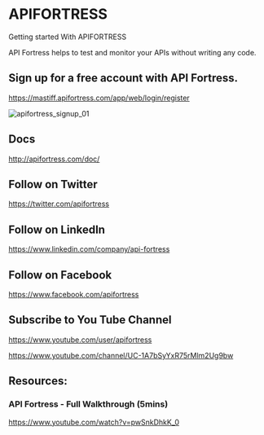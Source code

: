 # APIFORTRESS
Getting started With APIFORTRESS

API Fortress helps to test and monitor your APIs without writing any code.

## Sign up for a free account with API Fortress.

https://mastiff.apifortress.com/app/web/login/register

![apifortress_signup_01](https://user-images.githubusercontent.com/10678180/34834142-d8515364-f6b6-11e7-8f5f-9e157d438349.png)

## Docs

http://apifortress.com/doc/

## Follow on Twitter

https://twitter.com/apifortress

## Follow on LinkedIn

https://www.linkedin.com/company/api-fortress

## Follow on Facebook

https://www.facebook.com/apifortress

## Subscribe to You Tube Channel

https://www.youtube.com/user/apifortress

https://www.youtube.com/channel/UC-1A7bSyYxR75rMlm2Ug9bw


## Resources:

### API Fortress - Full Walkthrough (5mins)

https://www.youtube.com/watch?v=pwSnkDhkK_0
















